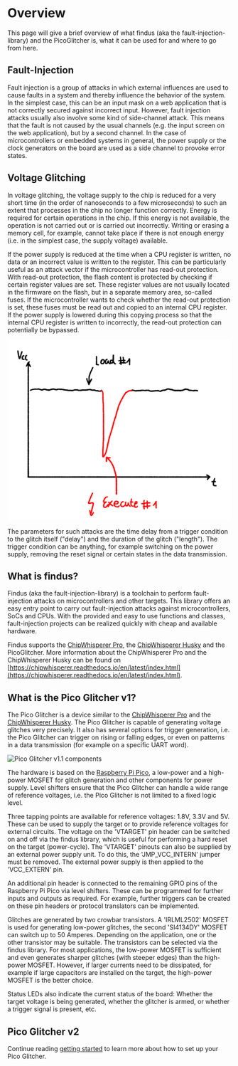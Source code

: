 # Overview

This page will give a brief overview of what findus (aka the fault-injection-library) and the PicoGlitcher is, what it can be used for and where to go from here.

## Fault-Injection

Fault injection is a group of attacks in which external influences are used to cause faults in a system and thereby influence the behavior of the system. In the simplest case, this can be an input mask on a web application that is not correctly secured against incorrect input. However, fault injection attacks usually also involve some kind of side-channel attack. This means that the fault is not caused by the usual channels (e.g. the input screen on the web application), but by a second channel. In the case of microcontrollers or embedded systems in general, the power supply or the clock generators on the board are used as a side channel to provoke error states.

## Voltage Glitching

In voltage glitching, the voltage supply to the chip is reduced for a very short time (in the order of nanoseconds to a few microseconds) to such an extent that processes in the chip no longer function correctly. Energy is required for certain operations in the chip. If this energy is not available, the operation is not carried out or is carried out incorrectly. Writing or erasing a memory cell, for example, cannot take place if there is not enough energy (i.e. in the simplest case, the supply voltage) available.

If the power supply is reduced at the time when a CPU register is written, no data or an incorrect value is written to the register. This can be particularly useful as an attack vector if the microcontroller has read-out protection. With read-out protection, the flash content is protected by checking if certain register values are set. These register values are not usually located in the firmware on the flash, but in a separate memory area, so-called fuses. If the microcontroller wants to check whether the read-out protection is set, these fuses must be read out and copied to an internal CPU register. If the power supply is lowered during this copying process so that the internal CPU register is written to incorrectly, the read-out protection can potentially be bypassed.

![A reduction in the power supply causes an error during execution](images/voltag-glitching.png)

The parameters for such attacks are the time delay from a trigger condition to the glitch itself ("delay") and the duration of the glitch ("length"). The trigger condition can be anything, for example switching on the power supply, removing the reset signal or certain states in the data transmission.

## What is findus?

Findus (aka the fault-injection-library) is a toolchain to perform fault-injection attacks on microcontrollers and other targets.
This library offers an easy entry point to carry out fault-injection attacks against microcontrollers, SoCs and CPUs.
With the provided and easy to use functions and classes, fault-injection projects can be realized quickly with cheap and available hardware.

Findus supports the [ChipWhisperer Pro](https://rtfm.newae.com/Capture/ChipWhisperer-Pro/), the [ChipWhisperer Husky](https://rtfm.newae.com/Capture/ChipWhisperer-Husky/) and the PicoGlitcher.
More information about the ChipWhisperer Pro and the ChipWhisperer Husky can be found on [https://chipwhisperer.readthedocs.io/en/latest/index.html](https://chipwhisperer.readthedocs.io/en/latest/index.html).

## What is the Pico Glitcher v1?

The Pico Glitcher is a device similar to the [ChipWhisperer Pro](https://rtfm.newae.com/Capture/ChipWhisperer-Pro/) and the [ChipWhisperer Husky](https://rtfm.newae.com/Capture/ChipWhisperer-Husky/).
The Pico Glitcher is capable of generating voltage glitches very precisely. It also has several options for trigger generation, i.e. the Pico Glitcher can trigger on rising or falling edges, or even on patterns in a data transmission (for example on a specific UART word).

![Pico Glitcher v1.1 components](images/pico-glitcher-v1.1-components.png)

The hardware is based on the [Raspberry Pi Pico](https://www.raspberrypi.com/products/raspberry-pi-pico/), a low-power and a high-power MOSFET for glitch generation and other components for power supply. Level shifters ensure that the Pico Glitcher can handle a wide range of reference voltages, i.e. the Pico Glitcher is not limited to a fixed logic level.

Three tapping points are available for reference voltages: 1.8V, 3.3V and 5V. These can be used to supply the target or to provide reference voltages for external circuits. The voltage on the 'VTARGET' pin header can be switched on and off via the findus library, which is useful for performing a hard reset on the target (power-cycle). The 'VTARGET' pinouts can also be supplied by an external power supply unit. To do this, the 'JMP_VCC_INTERN' jumper must be removed. The external power supply is then applied to the 'VCC_EXTERN' pin.

An additional pin header is connected to the remaining GPIO pins of the Raspberry Pi Pico via level shifters. These can be programmed for further inputs and outputs as required. For example, further triggers can be created on these pin headers or protocol translators can be implemented.

Glitches are generated by two crowbar transistors. A 'IRLML2502' MOSFET is used for generating low-power glitches, the second 'SI4134DY' MOSFET can switch up to 50 Amperes. Depending on the application, one or the other transistor may be suitable. The transistors can be selected via the findus library. For most applications, the low-power MOSFET is sufficient and even generates sharper glitches (with steeper edges) than the high-power MOSFET. However, if larger currents need to be dissipated, for example if large capacitors are installed on the target, the high-power MOSFET is the better choice.

Status LEDs also indicate the current status of the board: Whether the target voltage is being generated, whether the glitcher is armed, or whether a trigger signal is present, etc.

## Pico Glitcher v2

Continue reading [getting started](getting_started.md) to learn more about how to set up your Pico Glitcher.
